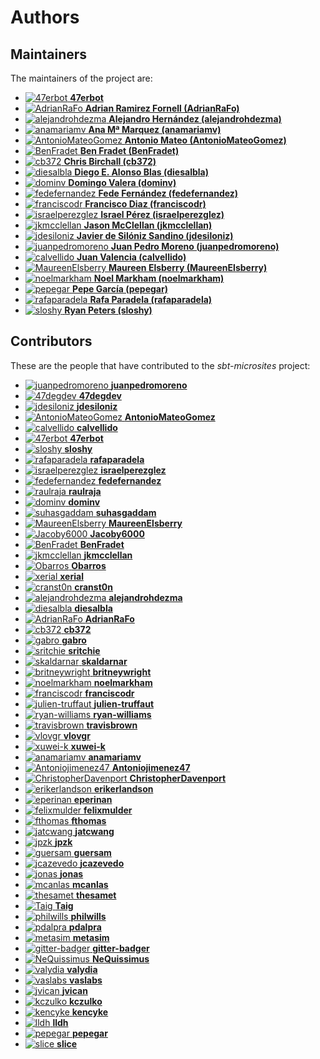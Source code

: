 [comment]: <> (Don't edit this file!)
[comment]: <> (It is automatically updated after every release of https://github.com/47degrees/.github)
[comment]: <> (If you want to suggest a change, please open a PR or issue in that repository)

# Authors

## Maintainers

The maintainers of the project are:

- [![47erbot](https://avatars.githubusercontent.com/u/24799081?v=4&s=20) **47erbot**](https://github.com/47erbot)
- [![AdrianRaFo](https://avatars.githubusercontent.com/u/15971742?v=4&s=20) **Adrian Ramirez Fornell (AdrianRaFo)**](https://github.com/AdrianRaFo)
- [![alejandrohdezma](https://avatars.githubusercontent.com/u/9027541?v=4&s=20) **Alejandro Hernández (alejandrohdezma)**](https://github.com/alejandrohdezma)
- [![anamariamv](https://avatars.githubusercontent.com/u/2183589?v=4&s=20) **Ana Mª Marquez (anamariamv)**](https://github.com/anamariamv)
- [![AntonioMateoGomez](https://avatars.githubusercontent.com/u/25897490?v=4&s=20) **Antonio Mateo (AntonioMateoGomez)**](https://github.com/AntonioMateoGomez)
- [![BenFradet](https://avatars.githubusercontent.com/u/1737211?v=4&s=20) **Ben Fradet (BenFradet)**](https://github.com/BenFradet)
- [![cb372](https://avatars.githubusercontent.com/u/106760?v=4&s=20) **Chris Birchall (cb372)**](https://github.com/cb372)
- [![diesalbla](https://avatars.githubusercontent.com/u/1764610?v=4&s=20) **Diego E. Alonso Blas (diesalbla)**](https://github.com/diesalbla)
- [![dominv](https://avatars.githubusercontent.com/u/3943031?v=4&s=20) **Domingo Valera (dominv)**](https://github.com/dominv)
- [![fedefernandez](https://avatars.githubusercontent.com/u/720923?v=4&s=20) **Fede Fernández (fedefernandez)**](https://github.com/fedefernandez)
- [![franciscodr](https://avatars.githubusercontent.com/u/1200151?v=4&s=20) **Francisco Diaz (franciscodr)**](https://github.com/franciscodr)
- [![israelperezglez](https://avatars.githubusercontent.com/u/646886?v=4&s=20) **Israel Pérez (israelperezglez)**](https://github.com/israelperezglez)
- [![jkmcclellan](https://avatars.githubusercontent.com/u/52432856?v=4&s=20) **Jason McClellan (jkmcclellan)**](https://github.com/jkmcclellan)
- [![jdesiloniz](https://avatars.githubusercontent.com/u/2835739?v=4&s=20) **Javier de Silóniz Sandino (jdesiloniz)**](https://github.com/jdesiloniz)
- [![juanpedromoreno](https://avatars.githubusercontent.com/u/4879373?v=4&s=20) **Juan Pedro Moreno (juanpedromoreno)**](https://github.com/juanpedromoreno)
- [![calvellido](https://avatars.githubusercontent.com/u/7753447?v=4&s=20) **Juan Valencia (calvellido)**](https://github.com/calvellido)
- [![MaureenElsberry](https://avatars.githubusercontent.com/u/17556002?v=4&s=20) **Maureen Elsberry  (MaureenElsberry)**](https://github.com/MaureenElsberry)
- [![noelmarkham](https://avatars.githubusercontent.com/u/1492487?v=4&s=20) **Noel Markham (noelmarkham)**](https://github.com/noelmarkham)
- [![pepegar](https://avatars.githubusercontent.com/u/694179?v=4&s=20) **Pepe García (pepegar)**](https://github.com/pepegar)
- [![rafaparadela](https://avatars.githubusercontent.com/u/315070?v=4&s=20) **Rafa Paradela (rafaparadela)**](https://github.com/rafaparadela)
- [![sloshy](https://avatars.githubusercontent.com/u/427237?v=4&s=20) **Ryan Peters (sloshy)**](https://github.com/sloshy)

## Contributors

These are the people that have contributed to the _sbt-microsites_ project:

- [![juanpedromoreno](https://avatars.githubusercontent.com/u/4879373?v=4&s=20) **juanpedromoreno**](https://github.com/juanpedromoreno)
- [![47degdev](https://avatars.githubusercontent.com/u/5580770?v=4&s=20) **47degdev**](https://github.com/47degdev)
- [![jdesiloniz](https://avatars.githubusercontent.com/u/2835739?v=4&s=20) **jdesiloniz**](https://github.com/jdesiloniz)
- [![AntonioMateoGomez](https://avatars.githubusercontent.com/u/25897490?v=4&s=20) **AntonioMateoGomez**](https://github.com/AntonioMateoGomez)
- [![calvellido](https://avatars.githubusercontent.com/u/7753447?v=4&s=20) **calvellido**](https://github.com/calvellido)
- [![47erbot](https://avatars.githubusercontent.com/u/24799081?v=4&s=20) **47erbot**](https://github.com/47erbot)
- [![sloshy](https://avatars.githubusercontent.com/u/427237?v=4&s=20) **sloshy**](https://github.com/sloshy)
- [![rafaparadela](https://avatars.githubusercontent.com/u/315070?v=4&s=20) **rafaparadela**](https://github.com/rafaparadela)
- [![israelperezglez](https://avatars.githubusercontent.com/u/646886?v=4&s=20) **israelperezglez**](https://github.com/israelperezglez)
- [![fedefernandez](https://avatars.githubusercontent.com/u/720923?v=4&s=20) **fedefernandez**](https://github.com/fedefernandez)
- [![raulraja](https://avatars.githubusercontent.com/u/456796?v=4&s=20) **raulraja**](https://github.com/raulraja)
- [![dominv](https://avatars.githubusercontent.com/u/3943031?v=4&s=20) **dominv**](https://github.com/dominv)
- [![suhasgaddam](https://avatars.githubusercontent.com/u/7282584?v=4&s=20) **suhasgaddam**](https://github.com/suhasgaddam)
- [![MaureenElsberry](https://avatars.githubusercontent.com/u/17556002?v=4&s=20) **MaureenElsberry**](https://github.com/MaureenElsberry)
- [![Jacoby6000](https://avatars.githubusercontent.com/u/2672832?v=4&s=20) **Jacoby6000**](https://github.com/Jacoby6000)
- [![BenFradet](https://avatars.githubusercontent.com/u/1737211?v=4&s=20) **BenFradet**](https://github.com/BenFradet)
- [![jkmcclellan](https://avatars.githubusercontent.com/u/52432856?v=4&s=20) **jkmcclellan**](https://github.com/jkmcclellan)
- [![Obarros](https://avatars.githubusercontent.com/u/2852971?v=4&s=20) **Obarros**](https://github.com/Obarros)
- [![xerial](https://avatars.githubusercontent.com/u/57538?v=4&s=20) **xerial**](https://github.com/xerial)
- [![cranst0n](https://avatars.githubusercontent.com/u/1173143?v=4&s=20) **cranst0n**](https://github.com/cranst0n)
- [![alejandrohdezma](https://avatars.githubusercontent.com/u/9027541?v=4&s=20) **alejandrohdezma**](https://github.com/alejandrohdezma)
- [![diesalbla](https://avatars.githubusercontent.com/u/1764610?v=4&s=20) **diesalbla**](https://github.com/diesalbla)
- [![AdrianRaFo](https://avatars.githubusercontent.com/u/15971742?v=4&s=20) **AdrianRaFo**](https://github.com/AdrianRaFo)
- [![cb372](https://avatars.githubusercontent.com/u/106760?v=4&s=20) **cb372**](https://github.com/cb372)
- [![gabro](https://avatars.githubusercontent.com/u/691940?v=4&s=20) **gabro**](https://github.com/gabro)
- [![sritchie](https://avatars.githubusercontent.com/u/69635?v=4&s=20) **sritchie**](https://github.com/sritchie)
- [![skaldarnar](https://avatars.githubusercontent.com/u/1448874?v=4&s=20) **skaldarnar**](https://github.com/skaldarnar)
- [![britneywright](https://avatars.githubusercontent.com/u/4439228?v=4&s=20) **britneywright**](https://github.com/britneywright)
- [![noelmarkham](https://avatars.githubusercontent.com/u/1492487?v=4&s=20) **noelmarkham**](https://github.com/noelmarkham)
- [![franciscodr](https://avatars.githubusercontent.com/u/1200151?v=4&s=20) **franciscodr**](https://github.com/franciscodr)
- [![julien-truffaut](https://avatars.githubusercontent.com/u/1859417?v=4&s=20) **julien-truffaut**](https://github.com/julien-truffaut)
- [![ryan-williams](https://avatars.githubusercontent.com/u/465045?v=4&s=20) **ryan-williams**](https://github.com/ryan-williams)
- [![travisbrown](https://avatars.githubusercontent.com/u/316049?v=4&s=20) **travisbrown**](https://github.com/travisbrown)
- [![vlovgr](https://avatars.githubusercontent.com/u/1163201?v=4&s=20) **vlovgr**](https://github.com/vlovgr)
- [![xuwei-k](https://avatars.githubusercontent.com/u/389787?v=4&s=20) **xuwei-k**](https://github.com/xuwei-k)
- [![anamariamv](https://avatars.githubusercontent.com/u/2183589?v=4&s=20) **anamariamv**](https://github.com/anamariamv)
- [![Antoniojimenez47](https://avatars.githubusercontent.com/u/24649817?v=4&s=20) **Antoniojimenez47**](https://github.com/Antoniojimenez47)
- [![ChristopherDavenport](https://avatars.githubusercontent.com/u/10272700?v=4&s=20) **ChristopherDavenport**](https://github.com/ChristopherDavenport)
- [![erikerlandson](https://avatars.githubusercontent.com/u/259898?v=4&s=20) **erikerlandson**](https://github.com/erikerlandson)
- [![eperinan](https://avatars.githubusercontent.com/u/3660921?v=4&s=20) **eperinan**](https://github.com/eperinan)
- [![felixmulder](https://avatars.githubusercontent.com/u/1530049?v=4&s=20) **felixmulder**](https://github.com/felixmulder)
- [![fthomas](https://avatars.githubusercontent.com/u/141252?v=4&s=20) **fthomas**](https://github.com/fthomas)
- [![jatcwang](https://avatars.githubusercontent.com/u/4957161?v=4&s=20) **jatcwang**](https://github.com/jatcwang)
- [![jpzk](https://avatars.githubusercontent.com/u/31909?v=4&s=20) **jpzk**](https://github.com/jpzk)
- [![guersam](https://avatars.githubusercontent.com/u/969120?v=4&s=20) **guersam**](https://github.com/guersam)
- [![jcazevedo](https://avatars.githubusercontent.com/u/143188?v=4&s=20) **jcazevedo**](https://github.com/jcazevedo)
- [![jonas](https://avatars.githubusercontent.com/u/8417?v=4&s=20) **jonas**](https://github.com/jonas)
- [![mcanlas](https://avatars.githubusercontent.com/u/881934?v=4&s=20) **mcanlas**](https://github.com/mcanlas)
- [![thesamet](https://avatars.githubusercontent.com/u/307373?v=4&s=20) **thesamet**](https://github.com/thesamet)
- [![Taig](https://avatars.githubusercontent.com/u/567857?v=4&s=20) **Taig**](https://github.com/Taig)
- [![philwills](https://avatars.githubusercontent.com/u/68329?v=4&s=20) **philwills**](https://github.com/philwills)
- [![pdalpra](https://avatars.githubusercontent.com/u/1514127?v=4&s=20) **pdalpra**](https://github.com/pdalpra)
- [![metasim](https://avatars.githubusercontent.com/u/131013?v=4&s=20) **metasim**](https://github.com/metasim)
- [![gitter-badger](https://avatars.githubusercontent.com/u/8518239?v=4&s=20) **gitter-badger**](https://github.com/gitter-badger)
- [![NeQuissimus](https://avatars.githubusercontent.com/u/628342?v=4&s=20) **NeQuissimus**](https://github.com/NeQuissimus)
- [![valydia](https://avatars.githubusercontent.com/u/2129101?v=4&s=20) **valydia**](https://github.com/valydia)
- [![vaslabs](https://avatars.githubusercontent.com/u/3875429?v=4&s=20) **vaslabs**](https://github.com/vaslabs)
- [![jvican](https://avatars.githubusercontent.com/u/2462974?v=4&s=20) **jvican**](https://github.com/jvican)
- [![kczulko](https://avatars.githubusercontent.com/u/19495571?v=4&s=20) **kczulko**](https://github.com/kczulko)
- [![kencyke](https://avatars.githubusercontent.com/u/26133249?v=4&s=20) **kencyke**](https://github.com/kencyke)
- [![lldh](https://avatars.githubusercontent.com/u/2140264?v=4&s=20) **lldh**](https://github.com/lldh)
- [![pepegar](https://avatars.githubusercontent.com/u/694179?v=4&s=20) **pepegar**](https://github.com/pepegar)
- [![slice](https://avatars.githubusercontent.com/u/4206232?v=4&s=20) **slice**](https://github.com/slice)